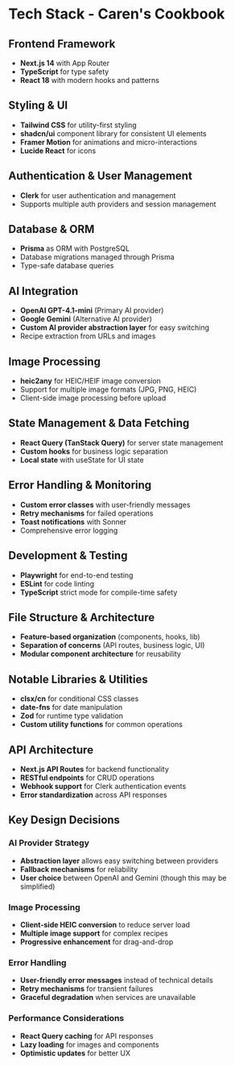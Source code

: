 # Tech Stack - Caren's Cookbook

## Frontend Framework
- **Next.js 14** with App Router
- **TypeScript** for type safety
- **React 18** with modern hooks and patterns

## Styling & UI
- **Tailwind CSS** for utility-first styling
- **shadcn/ui** component library for consistent UI elements
- **Framer Motion** for animations and micro-interactions
- **Lucide React** for icons

## Authentication & User Management
- **Clerk** for user authentication and management
- Supports multiple auth providers and session management

## Database & ORM
- **Prisma** as ORM with PostgreSQL
- Database migrations managed through Prisma
- Type-safe database queries

## AI Integration
- **OpenAI GPT-4.1-mini** (Primary AI provider)
- **Google Gemini** (Alternative AI provider)
- **Custom AI provider abstraction layer** for easy switching
- Recipe extraction from URLs and images

## Image Processing
- **heic2any** for HEIC/HEIF image conversion
- Support for multiple image formats (JPG, PNG, HEIC)
- Client-side image processing before upload

## State Management & Data Fetching
- **React Query (TanStack Query)** for server state management
- **Custom hooks** for business logic separation
- **Local state** with useState for UI state

## Error Handling & Monitoring
- **Custom error classes** with user-friendly messages
- **Retry mechanisms** for failed operations
- **Toast notifications** with Sonner
- Comprehensive error logging

## Development & Testing
- **Playwright** for end-to-end testing
- **ESLint** for code linting
- **TypeScript** strict mode for compile-time safety

## File Structure & Architecture
- **Feature-based organization** (components, hooks, lib)
- **Separation of concerns** (API routes, business logic, UI)
- **Modular component architecture** for reusability

## Notable Libraries & Utilities
- **clsx/cn** for conditional CSS classes
- **date-fns** for date manipulation
- **Zod** for runtime type validation
- **Custom utility functions** for common operations

## API Architecture
- **Next.js API Routes** for backend functionality
- **RESTful endpoints** for CRUD operations
- **Webhook support** for Clerk authentication events
- **Error standardization** across API responses

## Key Design Decisions

### AI Provider Strategy
- **Abstraction layer** allows easy switching between providers
- **Fallback mechanisms** for reliability
- **User choice** between OpenAI and Gemini (though this may be simplified)

### Image Processing
- **Client-side HEIC conversion** to reduce server load
- **Multiple image support** for complex recipes
- **Progressive enhancement** for drag-and-drop

### Error Handling
- **User-friendly error messages** instead of technical details
- **Retry mechanisms** for transient failures
- **Graceful degradation** when services are unavailable

### Performance Considerations
- **React Query caching** for API responses
- **Lazy loading** for images and components
- **Optimistic updates** for better UX 